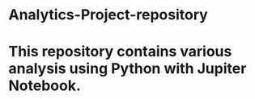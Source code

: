 # Analytics-Project-repository
# This  repository contains various analysis using Python with Jupiter Notebook. 
